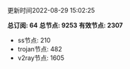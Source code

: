 更新时间2022-08-29 15:02:25

**总订阅: 64**
**总节点: 9253**
**有效节点: 2307**
- ss节点: 210
- trojan节点: 482
- v2ray节点: 1605
